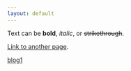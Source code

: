```yaml
---
layout: default
---
```


Text can be **bold**, _italic_, or ~~strikethrough~~.

[Link to another page](./another-page.html).

[blog1](./2019/10/07/test.html)


